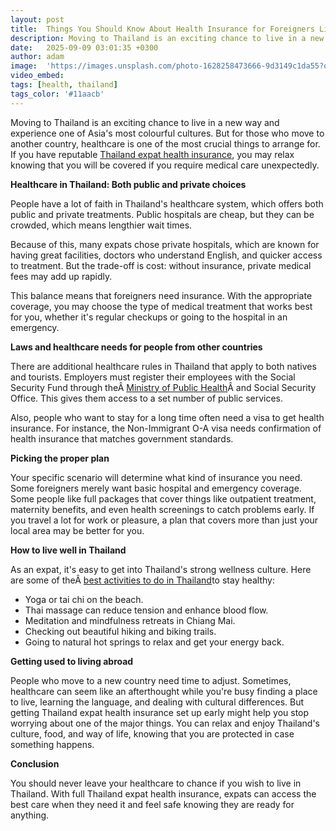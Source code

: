 ```yaml
---
layout: post
title:  Things You Should Know About Health Insurance for Foreigners Living in Thailand
description: Moving to Thailand is an exciting chance to live in a new way and experience one of Asia's most colourful cultures. But for those who move to another country, healthcare is one of the most crucial things to arrange for.
date:   2025-09-09 03:01:35 +0300
author: adam
image:  'https://images.unsplash.com/photo-1628258473666-9d3149c1da55?q=80&w=1287&auto=format&fit=crop&ixlib=rb-4.1.0&ixid=M3wxMjA3fDB8MHxwaG90by1wYWdlfHx8fGVufDB8fHx8fA%3D%3D'
video_embed:
tags: [health, thailand]
tags_color: '#11aacb'
---
```


Moving to Thailand is an exciting chance to live in a new way and experience one of Asia's most colourful cultures. But for those who move to another country, healthcare is one of the most crucial things to arrange for. If you have reputable [Thailand expat health insurance](https://www.pacificcrosshealth.com/en/health-insurance), you may relax knowing that you will be covered if you require medical care unexpectedly.

**Healthcare in Thailand: Both public and private choices**

People have a lot of faith in Thailand's healthcare system, which offers both public and private treatments. Public hospitals are cheap, but they can be crowded, which means lengthier wait times.

Because of this, many expats chose private hospitals, which are known for having great facilities, doctors who understand English, and quicker access to treatment. But the trade-off is cost: without insurance, private medical fees may add up rapidly.

This balance means that foreigners need insurance. With the appropriate coverage, you may choose the type of medical treatment that works best for you, whether it's regular checkups or going to the hospital in an emergency.

**Laws and healthcare needs for people from other countries**

There are additional healthcare rules in Thailand that apply to both natives and tourists. Employers must register their employees with the Social Security Fund through theÂ [Ministry of Public Health](https://anamai.moph.go.th/en/home)Â and Social Security Office. This gives them access to a set number of public services.

Also, people who want to stay for a long time often need a visa to get health insurance. For instance, the Non-Immigrant O-A visa needs confirmation of health insurance that matches government standards.

**Picking the proper plan**

Your specific scenario will determine what kind of insurance you need. Some foreigners merely want basic hospital and emergency coverage. Some people like full packages that cover things like outpatient treatment, maternity benefits, and even health screenings to catch problems early. If you travel a lot for work or pleasure, a plan that covers more than just your local area may be better for you.

**How to live well in Thailand**

As an expat, it's easy to get into Thailand's strong wellness culture. Here are some of theÂ [best activities to do in Thailand](https://infeeds.com/the-best-wellness-activities-to-enjoy-in-thailand/)to stay healthy:

- Yoga or tai chi on the beach.
- Thai massage can reduce tension and enhance blood flow.
- Meditation and mindfulness retreats in Chiang Mai.
- Checking out beautiful hiking and biking trails.
- Going to natural hot springs to relax and get your energy back.

**Getting used to living abroad**

People who move to a new country need time to adjust. Sometimes, healthcare can seem like an afterthought while you're busy finding a place to live, learning the language, and dealing with cultural differences. But getting Thailand expat health insurance set up early might help you stop worrying about one of the major things. You can relax and enjoy Thailand's culture, food, and way of life, knowing that you are protected in case something happens.

**Conclusion**

You should never leave your healthcare to chance if you wish to live in Thailand. With full Thailand expat health insurance, expats can access the best care when they need it and feel safe knowing they are ready for anything.
